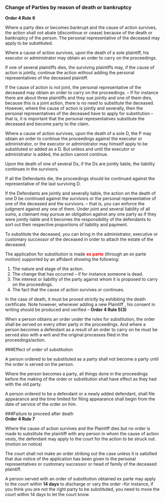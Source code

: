 ### Change of Parties by reason of death or bankruptcy

**Order 4 Rule 6**

Where a party dies or becomes bankrupt and the cause of action survives, the action shall not abate (discontinue or cease) because of the death or bankruptcy of the person. The personal representative of the deceased may apply to be substituted. 

Where a cause of action survives, upon the death of a sole plaintiff, his executor or administrator may obtain an order to carry on the proceedings. 

If one of several plaintiffs dies, the surviving plaintiffs may, if the cause of action is  jointly, continue the action without adding the personal representatives of the deceased plaintiff. 

If the cause of action is not joint, the personal representative of the deceased may obtain an order to carry on the proceedings. – If for instance there are about three plaintiffs and they sue jointly and one of them dies, because this is a joint action, there is no need to substitute the deceased. However, where the cause of action is jointly and severally, then the personal representatives of the deceased have to apply for substitution – that is, it is important that the personal representatives substitute the deceased and become party to the claim.

Where a cause of action survives, upon the death of a sole D, the P may obtain an order to continue the proceedings against the executor or administrator, or the executor or administrator may himself apply to be substituted or added as a D. But unless and until the executor or administrator is added, the action cannot continue. 

Upon the death of one of several Ds, if the Ds are jointly liable, the liability continues in the survivors.

If all the Defendants die, the proceedings should be continued against the representative of the last surviving D. 

If the Defendants are jointly and severally liable, the action on the death of one D be continued against the survivors or the personal representative of one of the deceased and the survivors. – that is, you can enforce the judgment against any one of them. Under joint and several liability of all sums, a claimant may pursue an obligation against any one party as if they were jointly liable and it becomes the responsibility of the defendants to sort out their respective proportions of liability and payment. 

To substitute the deceased, you can bring in the administrator, executive or customary successor of the deceased in order to attach the estate of the deceased. 


The application for substitution is made <span style="color:red;">**ex parte**</span> (through an ex parte motion) supported by an affidavit showing the following:

1. The nature and stage of the action.
2. The change that has occurred – if for instance someone is dead.
3. The interest or liability of the party against whom it is proposed to carry on the proceedings. 
4. The fact that the cause of action survives or continues. 


In the case of death, it must be proved strictly by exhibiting the death certificate. Note however, whenever adding a new Plaintiff , his consent in writing should be produced and verified – **Order 4 Rule 5(3)**

When a person obtains an order under the rules for substitution, the order shall be served on every other party in the proceedings. And where a person becomes a defendant as a result of an order to carry on he must be served also with a writ and the original processes filed in the proceedings/action. 

###Effect of order of substitution

A person ordered to be substituted as a party shall not become a party until the order is served on the person. 

Where the person becomes a party, all things done in the proceedings before the making of the order or substitution shall have effect as they had with the old party.

A person ordered to be a defendant or a newly added defendant, shall file appearance and the time limited for filing appearance shall begin from the date of service of the order on him. 

###Failure to proceed after death   
**Order 4 Rule 7**

Where the cause of action survives and the Plaintiff dies but no order is made to substitute the plaintiff with any person in whom the cause of action vests, the defendant may apply to the court for the action to be struck out. (motion on notice)

The court shall not make an order striking out the case unless it is satisfied that due notice of the application has been given to the personal representatives or customary successor or head of family of the deceased plaintiff. 

A person served with an order of substitution obtained ex parte may apply to the court within **14 days** to discharge or vary the order –for instance, if you think you are not the right party to be substituted, you need to move the court within 14 days to let the court know.